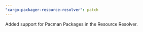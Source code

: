 ```yaml
---
"cargo-packager-resource-resolver": patch
---
```


Added support for Pacman Packages in the Resource Resolver.

